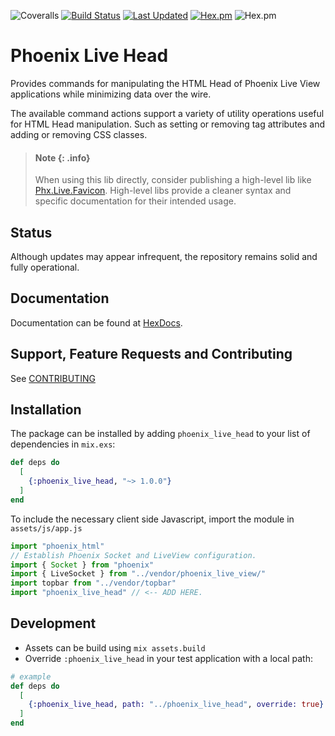 ![Coveralls](https://img.shields.io/coveralls/github/BartOtten/phoenix_live_head)
[![Build Status](https://github.com/BartOtten/phoenix_live_head/actions/workflows/elixir.yml/badge.svg?event=push)](https://github.com/BartOtten/phoenix_live_head/actions/workflows/elixir.yml)
[![Last Updated](https://img.shields.io/github/last-commit/BartOtten/phoenix_live_head.svg)](https://github.com/BartOtten/phoenix_live_head/commits/main)
[![Hex.pm](https://img.shields.io/hexpm/v/phoenix_live_head)](https://hex.pm/packages/phoenix_live_head)
![Hex.pm](https://img.shields.io/hexpm/l/phoenix_live_head)

# Phoenix Live Head

  Provides commands for manipulating the HTML Head of Phoenix Live View applications
  while minimizing data over the wire.

  The available command actions support a variety of utility operations useful for
  HTML Head manipulation. Such as setting or removing tag attributes and
  adding or removing CSS classes. 

  > #### Note {: .info}
  > When using this lib directly, consider publishing a high-level lib
  > like [Phx.Live.Favicon](https://hexdocs.pm/phoenix_live_favicon/). 
  > High-level libs provide a cleaner syntax and specific documentation
  > for their intended usage.


## Status
Although updates may appear infrequent, the repository remains solid and fully operational.


## Documentation
Documentation can be found at [HexDocs](https://hexdocs.pm/phoenix_live_head).


## Support, Feature Requests and Contributing
See [CONTRIBUTING](CONTRIBUTING.md)


## Installation

The package can be installed by adding `phoenix_live_head` to your list of 
dependencies in `mix.exs`:

```elixir
def deps do
  [
    {:phoenix_live_head, "~> 1.0.0"}
  ]
end
```

To include the necessary client side Javascript, import the module in `assets/js/app.js`

```javascript
import "phoenix_html"
// Establish Phoenix Socket and LiveView configuration.
import { Socket } from "phoenix"
import { LiveSocket } from "../vendor/phoenix_live_view/"
import topbar from "../vendor/topbar"
import "phoenix_live_head" // <-- ADD HERE.
```


## Development

- Assets can be build using `mix assets.build`
- Override `:phoenix_live_head` in your test application with a local path:
```elixir
# example
def deps do
  [
    {:phoenix_live_head, path: "../phoenix_live_head", override: true}
  ]
end
```
